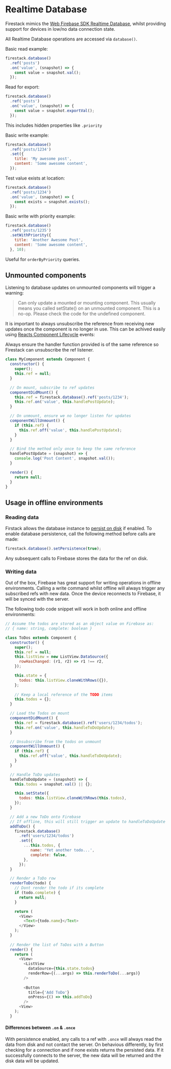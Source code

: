 
# Realtime Database

Firestack mimics the [Web Firebase SDK Realtime Database](https://firebase.google.com/docs/database/web/read-and-write), whilst
providing support for devices in low/no data connection state.

All Realtime Database operations are accessed via `database()`.

Basic read example:
```javascript
firestack.database()
  .ref('posts')
  .on('value', (snapshot) => {
    const value = snapshot.val();     
  });
```

Read for export:
```javascript
firestack.database()
  .ref('posts')
  .on('value', (snapshot) => {
    const value = snapshot.exportVal();     
  });
```
This includes hidden properties like `.priority`

Basic write example:
```javascript
firestack.database()
  .ref('posts/1234')
  .set({
    title: 'My awesome post',
    content: 'Some awesome content',   
  });
```

Test value exists at location:
```javascript
firestack.database()
  .ref('posts/1234')
  .on('value', (snapshot) => {
    const exists = snapshot.exists();
  });
```
Basic write with priority example:
```javascript
firestack.database()
  .ref('posts/1235')
  .setWithPriority({
    title: 'Another Awesome Post',
    content: 'Some awesome content',
  }, 10);
```
Useful for `orderByPriority` queries.


## Unmounted components

Listening to database updates on unmounted components will trigger a warning:

> Can only update a mounted or mounting component. This usually means you called setState() on an unmounted component. This is a no-op. Please check the code for the undefined component.

It is important to always unsubscribe the reference from receiving new updates once the component is no longer in use.
This can be achived easily using [Reacts Component Lifecycle](https://facebook.github.io/react/docs/react-component.html#the-component-lifecycle) events:

Always ensure the handler function provided is of the same reference so Firestack can unsubscribe the ref listener.

```javascript
class MyComponent extends Component {
  constructor() {
    super();
    this.ref = null;
  }

  // On mount, subscribe to ref updates
  componentDidMount() {
    this.ref = firestack.database().ref('posts/1234');
    this.ref.on('value', this.handlePostUpdate);
  }

  // On unmount, ensure we no longer listen for updates
  componentWillUnmount() {
    if (this.ref) {
      this.ref.off('value', this.handlePostUpdate);
    }
  }

  // Bind the method only once to keep the same reference
  handlePostUpdate = (snapshot) => {
    console.log('Post Content', snapshot.val());
  }

  render() {
    return null;
  }
}

```

## Usage in offline environments

### Reading data

Firstack allows the database instance to [persist on disk](https://firebase.google.com/docs/database/android/offline-capabilities) if enabled.
To enable database persistence, call the following method before calls are made:

```javascript
firestack.database().setPersistence(true);
```

Any subsequent calls to Firebase stores the data for the ref on disk.

### Writing data

Out of the box, Firebase has great support for writing operations in offline environments. Calling a write command whilst offline
will always trigger any subscribed refs with new data. Once the device reconnects to Firebase, it will be synced with the server.

The following todo code snippet will work in both online and offline environments:

```javascript
// Assume the todos are stored as an object value on Firebase as:
// { name: string, complete: boolean }

class ToDos extends Component {
  constructor() {
    super();
    this.ref = null;
    this.listView = new ListView.DataSource({
      rowHasChanged: (r1, r2) => r1 !== r2,
    });

    this.state = {
      todos: this.listView.cloneWithRows({}),             
    };
    
    // Keep a local reference of the TODO items
    this.todos = {};
  }

  // Load the Todos on mount
  componentDidMount() {
    this.ref = firestack.database().ref('users/1234/todos');
    this.ref.on('value', this.handleToDoUpdate);
  }

  // Unsubscribe from the todos on unmount
  componentWillUnmount() {
    if (this.ref) {
      this.ref.off('value', this.handleToDoUpdate);
    }
  }

  // Handle ToDo updates
  handleToDoUpdate = (snapshot) => {
    this.todos = snapshot.val() || {};

    this.setState({
      todos: this.listView.cloneWithRows(this.todos),       
    });
  }

  // Add a new ToDo onto Firebase
  // If offline, this will still trigger an update to handleToDoUpdate
  addToDo() {
    firestack.database()
      .ref('users/1234/todos')
      .set({
        ...this.todos, {
           name: 'Yet another todo...',
           complete: false,
        },
      });
  }

  // Render a ToDo row
  renderToDo(todo) {
    // Dont render the todo if its complete
    if (todo.complete) {
      return null;
    }

    return (
      <View>
        <Text>{todo.name}</Text>
      </View>
    );
  }
  
  // Render the list of ToDos with a Button
  render() {
    return (
      <View>
        <ListView
          dataSource={this.state.todos}
          renderRow={(...args) => this.renderToDo(...args)}
        />
            
        <Button
          title={'Add ToDo'}
          onPress={() => this.addToDo}
        />
      <View>
    );
  }
```

#### Differences between `.on` & `.once`

With persistence enabled, any calls to a ref with `.once` will always read the data from disk and not contact the server.
On behavious differently, by first checking for a connection and if none exists returns the persisted data. If it successfully connects
to the server, the new data will be returned and the disk data will be updated.
